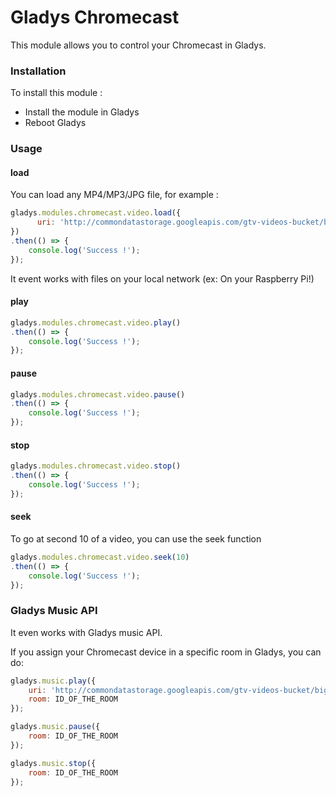 Gladys Chromecast
=======================

This module allows you to control your Chromecast in Gladys.

### Installation

To install this module :

- Install the module in Gladys 
- Reboot Gladys 


### Usage

#### load

You can load any MP4/MP3/JPG file, for example : 

```javascript
gladys.modules.chromecast.video.load({
      uri: 'http://commondatastorage.googleapis.com/gtv-videos-bucket/big_buck_bunny_1080p.mp4'
})
.then(() => {
    console.log('Success !');
});
```

It event works with files on your local network (ex: On your Raspberry Pi!)

#### play

```javascript
gladys.modules.chromecast.video.play()
.then(() => {
    console.log('Success !');
});
```

#### pause

```javascript
gladys.modules.chromecast.video.pause()
.then(() => {
    console.log('Success !');
});
```

#### stop

```javascript
gladys.modules.chromecast.video.stop()
.then(() => {
    console.log('Success !');
});
```

#### seek

To go at second 10 of a video, you can use the seek function

```javascript
gladys.modules.chromecast.video.seek(10)
.then(() => {
    console.log('Success !');
});
```

### Gladys Music API

It even works with Gladys music API.

If you assign your Chromecast device in a specific room in Gladys, you can do:

```javascript
gladys.music.play({
    uri: 'http://commondatastorage.googleapis.com/gtv-videos-bucket/big_buck_bunny_1080p.mp4',
    room: ID_OF_THE_ROOM
});
```

```javascript
gladys.music.pause({ 
    room: ID_OF_THE_ROOM
});
```

```javascript
gladys.music.stop({ 
    room: ID_OF_THE_ROOM
});
```